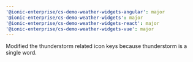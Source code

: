 ```yaml
---
'@ionic-enterprise/cs-demo-weather-widgets-angular': major
'@ionic-enterprise/cs-demo-weather-widgets': major
'@ionic-enterprise/cs-demo-weather-widgets-react': major
'@ionic-enterprise/cs-demo-weather-widgets-vue': major
---
```


Modified the thunderstorm related icon keys because thunderstorm is a single word.
